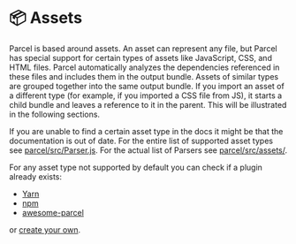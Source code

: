 # 📦 Assets

Parcel is based around assets. An asset can represent any file, but Parcel has special support for certain types of assets like JavaScript, CSS, and HTML files. Parcel automatically analyzes the dependencies referenced in these files and includes them in the output bundle. Assets of similar types are grouped together into the same output bundle. If you import an asset of a different type \(for example, if you imported a CSS file from JS\), it starts a child bundle and leaves a reference to it in the parent. This will be illustrated in the following sections.

If you are unable to find a certain asset type in the docs it might be that the documentation is out of date. For the entire list of supported asset types see [parcel/src/Parser.js](https://github.com/parcel-bundler/parcel/blob/master/packages/core/parcel-bundler/src/Parser.js#L10). For the actual list of Parsers see [parcel/src/assets/](https://github.com/parcel-bundler/parcel/tree/master/packages/core/parcel-bundler/src/assets).

For any asset type not supported by default you can check if a plugin already exists:

* [Yarn](https://yarnpkg.com/en/packages?q=parcel-plugin-&p=1)
* [npm](https://www.npmjs.com/search?q=parcel-plugin-)
* [awesome-parcel](https://github.com/parcel-bundler/awesome-parcel#plugins)

or [create your own](https://parceljs.org/plugins.html).

